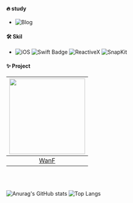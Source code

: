 
#### :fire: study
- ![Blog](https://img.shields.io/badge/Blog-EC6653?style=flat-square&logo=Tistory&logoColor=white)

#### 🛠️ Skil
- ![iOS](https://img.shields.io/badge/iOS-000000?style=flat-square&logo=Apple&logoColor=white)
![Swift Badge](https://img.shields.io/badge/Swift-FA7343?style=flat-square&logo=Swift&logoColor=white)
![ReactiveX](https://img.shields.io/badge/RxSwift-B7178C?style=flat-square&logo=ReactiveX&logoColor=white)
![SnapKit](https://img.shields.io/badge/SnapKit-52B0E7?style=flat-square&logo=suckless&logoColor=white)

#### :sparkles: Project
| <img width="200" height="200" src="https://github.com/WanF-Project/WanF-Project-iOS/assets/65601189/8daa61d5-9b72-4b1e-a054-16f22656d725"> |
|:---------:|
| [WanF](https://github.com/WanF-Project/WanF-Project-iOS) |

<br>

\
![Anurag's GitHub stats](https://github-readme-stats.vercel.app/api?username=88yhtserof&show_icons=true&title_color=6A5ACD&text_color=483D8B&icon_color=FFD700)
![Top Langs](https://github-readme-stats.vercel.app/api/top-langs/?username=88yhtserof&layout=compact&title_color=6A5ACD)
